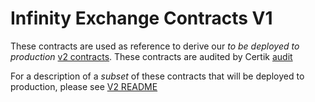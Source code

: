 # Infinity Exchange Contracts V1

These contracts are used as reference to derive our *to be deployed to production* [v2 contracts](https://github.com/infinity-xyz/exchange-contracts-v2). These contracts are audited by Certik [audit](https://github.com/infinity-xyz/exchange-contracts-v1/blob/7842e1fb525c65a52bc388416e9be2417da9ab8a/CertikAudit.pdf)

For a description of a *subset* of these contracts that will be deployed to production, please see [V2 README](https://github.com/infinity-xyz/exchange-contracts-v1/blob/main/README.md)
